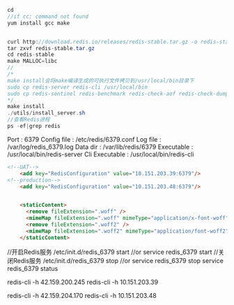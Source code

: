 ﻿``` c#
cd
//if cc: command not found
yum install gcc make


curl http://download.redis.io/releases/redis-stable.tar.gz -o redis-stable.tar.gz
tar zxvf redis-stable.tar.gz
cd redis-stable
make MALLOC=libc
//
/*
make install会将make编译生成的可执行文件拷贝到/usr/local/bin目录下
sudo cp redis-server redis-cli /usr/local/bin
sudo cp redis-sentinel redis-benchmark redis-check-aof redis-check-dump /usr/local/bin
*/
make install
./utils/install_server.sh
//查看Redis进程
ps -ef|grep redis

```
Port           : 6379
Config file    : /etc/redis/6379.conf
Log file       : /var/log/redis_6379.log
Data dir       : /var/lib/redis/6379
Executable     : /usr/local/bin/redis-server
Cli Executable : /usr/local/bin/redis-cli


```html
<!--UAT-->
    <add key="RedisConfiguration" value="10.151.203.39:6379"/>
<!--production-->
    <add key="RedisConfiguration" value="10.151.203.48:6379"/>


    <staticContent>
      <remove fileExtension=".woff" />
      <mimeMap fileExtension=".woff" mimeType="application/x-font-woff" />
      <remove fileExtension=".woff2" />
      <mimeMap fileExtension=".woff2" mimeType="application/font-woff2" />
    </staticContent>

```

//开启Redis服务
/etc/init.d/redis_6379 start
//or 
service redis_6379 start
//关闭Redis服务
/etc/init.d/redis_6379 stop
//or
service redis_6379 stop
service redis_6379 status

redis-cli -h 42.159.200.245
redis-cli -h 10.151.203.39

redis-cli -h 42.159.204.170
redis-cli -h 10.151.203.48




